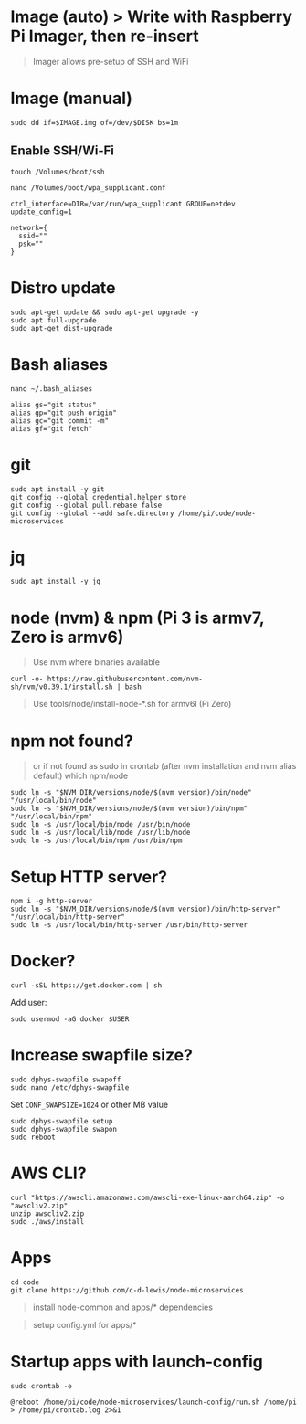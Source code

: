 # Image (auto) > Write with Raspberry Pi Imager, then re-insert

> Imager allows pre-setup of SSH and WiFi

# Image (manual)
```
sudo dd if=$IMAGE.img of=/dev/$DISK bs=1m
```

## Enable SSH/Wi-Fi
```
touch /Volumes/boot/ssh
```
```
nano /Volumes/boot/wpa_supplicant.conf
```
  ```
  ctrl_interface=DIR=/var/run/wpa_supplicant GROUP=netdev
  update_config=1

  network={
    ssid=""
    psk=""
  }
  ```

# Distro update
```
sudo apt-get update && sudo apt-get upgrade -y
sudo apt full-upgrade
sudo apt-get dist-upgrade
```

# Bash aliases
```
nano ~/.bash_aliases
```
  ```
  alias gs="git status"
  alias gp="git push origin"
  alias gc="git commit -m"
  alias gf="git fetch"
  ```

# git
```
sudo apt install -y git
git config --global credential.helper store
git config --global pull.rebase false
git config --global --add safe.directory /home/pi/code/node-microservices
```

# jq
```
sudo apt install -y jq
```

# node (nvm) & npm (Pi 3 is armv7, Zero is armv6)
> Use nvm where binaries available
```
curl -o- https://raw.githubusercontent.com/nvm-sh/nvm/v0.39.1/install.sh | bash
```
> Use tools/node/install-node-*.sh for armv6l (Pi Zero)

# npm not found?
> or if not found as sudo in crontab (after nvm installation and nvm alias default)
> which npm/node
```
sudo ln -s "$NVM_DIR/versions/node/$(nvm version)/bin/node" "/usr/local/bin/node"
sudo ln -s "$NVM_DIR/versions/node/$(nvm version)/bin/npm" "/usr/local/bin/npm"
sudo ln -s /usr/local/bin/node /usr/bin/node
sudo ln -s /usr/local/lib/node /usr/lib/node
sudo ln -s /usr/local/bin/npm /usr/bin/npm
```

# Setup HTTP server?
```
npm i -g http-server
sudo ln -s "$NVM_DIR/versions/node/$(nvm version)/bin/http-server" "/usr/local/bin/http-server"
sudo ln -s /usr/local/bin/http-server /usr/bin/http-server
```

# Docker?

```
curl -sSL https://get.docker.com | sh
```

Add user:

```
sudo usermod -aG docker $USER
```

# Increase swapfile size?

```
sudo dphys-swapfile swapoff
sudo nano /etc/dphys-swapfile
```

Set `CONF_SWAPSIZE=1024` or other MB value

```
sudo dphys-swapfile setup
sudo dphys-swapfile swapon
sudo reboot
```

# AWS CLI?

```
curl "https://awscli.amazonaws.com/awscli-exe-linux-aarch64.zip" -o "awscliv2.zip"
unzip awscliv2.zip
sudo ./aws/install
```

# Apps
```
cd code
git clone https://github.com/c-d-lewis/node-microservices
```
> install node-common and apps/* dependencies

> setup config.yml for apps/*


# Startup apps with launch-config
```
sudo crontab -e
```
  ```
  @reboot /home/pi/code/node-microservices/launch-config/run.sh /home/pi > /home/pi/crontab.log 2>&1
  ```
